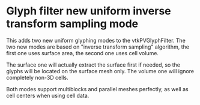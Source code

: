 # Glyph filter new uniform inverse transform sampling mode
This adds two new uniform glyphing modes to the vtkPVGlyphFilter.
The two new modes are based on "inverse transform sampling" algorithm, the first one uses surface area, the second one uses cell volume.

The surface one will actually extract the surface first if needed, so the glyphs will be located on the surface mesh only.
The volume one will ignore completely non-3D cells.

Both modes support multiblocks and parallel meshes perfectly, as well as cell centers when using cell data.
